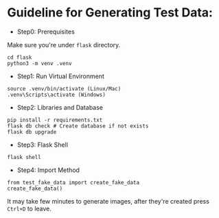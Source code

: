 # Guideline for Generating Test Data:

- Step0: Prerequisites

Make sure you're under `flask` directory.
```
cd flask
python3 -m venv .venv
```

- Step1: Run Virtual Environment
```
source .venv/bin/activate (Linux/Mac)
.venv\Scripts\activate (Windows)
```

- Step2: Libraries and Database
```
pip install -r requirements.txt
flask db check # Create database if not exists
flask db upgrade
```

- Step3: Flask Shell
```
flask shell
```

- Step4: Import Method
```
from test_fake_data import create_fake_data
create_fake_data()
```

 It may take few minutes to generate images, after they're created press `Ctrl+D` to leave.